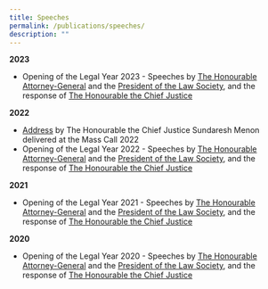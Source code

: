 ```yaml
---
title: Speeches
permalink: /publications/speeches/
description: ""
---
```

**2023**
* Opening of the Legal Year 2023 - Speeches by [The Honourable Attorney-General](/files/Speeches/oly-2020---speech-by-attorney-general.pdf) and the [President of the Law Society](/files/Speeches/oly-2020---president-law-society.pdf), and the response of [The Honourable the Chief Justice](/files/Speeches/oly-2020---response-by-chief-justice.pdf)

**2022**
* [Address](/files/Speeches/Chief%20Justice's%20address%20at%20Mass%20Call%202022.pdf) by The Honourable the Chief Justice Sundaresh Menon delivered at the Mass Call 2022
* Opening of the Legal Year 2022 - Speeches by [The Honourable Attorney-General](/files/Speeches/oly-2022--speech-by-the-attorney-generale653d4f7efd449cdb8569e0d8ec467d7.pdf) and the [President of the Law Society](/files/Speeches/oly-2022--address-of-the-president-of-the-law-society3ea5dd0d89e144d3baeaf2f0684e4861.pdf), and the response of [The Honourable the Chief Justice](/files/Speeches/oly-2022---response-by-chief-justice.pdf)

**2021**
* Opening of the Legal Year 2021 - Speeches by [The Honourable Attorney-General](/files/Speeches/oly-2021--speech-by-the-attorney-general.pdf) and the [President of the Law Society](/files/Speeches/oly-2021--address-of-the-president-of-the-law-society.pdf), and the response of [The Honourable the Chief Justice](/files/Speeches/oly-2021--address-of-the-honourable-the-chief-justice-sundaresh-menon.pdf)

**2020**
* Opening of the Legal Year 2020 - Speeches by [The Honourable Attorney-General](/files/Speeches/oly-2020---speech-by-attorney-general.pdf) and the [President of the Law Society](/files/Speeches/oly-2020---president-law-society.pdf), and the response of [The Honourable the Chief Justice](/files/Speeches/oly-2020---response-by-chief-justice.pdf)